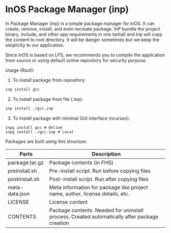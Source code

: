 # InOS Package Manager (inp)

In Package Manager (inp) is a simple package manager for InOS. It can create, 
remove, install, and even recreate package. InP bundle the project binary, 
include, and other app requirements in one tarball and Inp will copy the content
to root directory. It will be danger sometimes but we keep the simplicity to
our application.

Since InOS is based on LFS, we recommends you to compile the application from
source or using default online repository for security purpose.

Usage (Root):

1. To install package from repository:
```bash
inp install gcc
```

2. To install package from file (.inp):
```bash
inp install ./gcc.inp
```

3. To install package with minimal GUI interface (ncurses):
```
inpg install gcc # Online
inpg install ./gcc.inp # Local
```

Packages are built using this structure:

| Parts               | Description |
| -----------         | ----------- |
| package.tar.gz      | Package contents (in FHS) |
| preinstall.sh       | Pre-install script. Run before copying files |
| postinstall.sh      | Post-install script. Run after copying files |
| meta-data.json      | Meta information for package like project name, author, license details, etc. |
| LICENSE             | License content        |
| CONTENTS            | Package contents. Needed for uninstall process. Created automatically after package creation |